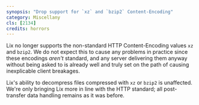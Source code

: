 ```yaml
---
synopsis: "Drop support for `xz` and `bzip2` Content-Encoding"
category: Miscellany
cls: [2134]
credits: horrors
---
```


Lix no longer supports the non-standard HTTP Content-Encoding values `xz` and `bzip2`.
We do not expect this to cause any problems in practice since these encodings *aren't*
standard, and any server delivering them anyway without being asked to is already well
and truly set on the path of causing inexplicable client breakages.

Lix's ability to decompress files compressed with `xz` or `bzip2` is unaffected. We're
only bringing Lix more in line with the HTTP standard; all post-transfer data handling
remains as it was before.
